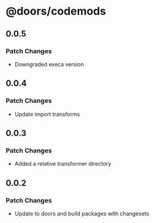 # @doors/codemods

## 0.0.5

### Patch Changes

- Downgraded execa version

## 0.0.4

### Patch Changes

- Update import transforms

## 0.0.3

### Patch Changes

- Added a relative transformer directory

## 0.0.2

### Patch Changes

- Update to doors and build packages with changesets
